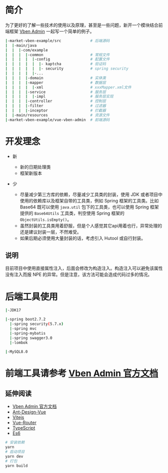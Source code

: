 # 简介

为了更好的了解一些技术的使用以及原理，甚至是一些问题，新开一个模块结合前端框架 [Vben Admin](https://vvbin.cn/doc-next/)
一起写一个简单的例子。

```bash
|-market-vben-example/src             # 后端源码
|  |-main/java
|  |  |-com/example
|  |  |  |-common                     # 常规文件
|  |  |  |  |-config                  # 配置文件
|  |  |  |  |  |- kaptcha             # 验证码
|  |  |  |  |  |- security            # spring security
|  |  |  |  |-...
|  |  |  |-domain                     # 实体类
|  |  |  |-mapper                     # 数据层
|  |  |  |  |-xml                     # xxxMapper.xml文件
|  |  |  |-service                    # 服务层
|  |  |  |  |-impl                    # 服务层实现
|  |  |  |-controller                 # 控制层
|  |  |  |-filter                     # 过滤器
|  |  |  |-inceptor                   # 拦截器
|  |-main/resources                   # 资源文件
|-market-vben-example/vue-vben-admin  # 前端源码
```

# 开发理念

- 新
    - 新的日期处理类
    - 框架新版本

- 少
    - 尽量减少第三方库的依赖，尽量减少工具类的封装，使用 JDK 或者项目中使用的依赖库以及框架自带的工具类，例如 Spring
      框架的工具类。比如
      Base64 既可以使用 `java.util` 包下的工具类，也可以使用
      Spring 框架提供的 `Base64Utils` 工具类，判空使用 Spring 框架的 `ObjectUtils.isEmpty()`。
    - 虽然封装的工具类用着舒服，但是个人感觉其它api用着也行，异常处理的还是建议封装一层，不然难受。
    - 如果后期必须使用大量封装的话，考虑引入 Hutool 或自行封装。

## 说明

目前项目中使用直接属性注入，后面会修改为构造注入。构造注入可以避免该属性没有注入而报 NPE 的异常。但是注意，该方法可能会造成代码过多的情况。

# 后端工具使用

```bash
|-JDK17

|-spring boot2.7.2
  |-spring security(5.7.x)
  |-spring mvc
  |-spring-mybatis
  |-spring swagger3.0
  |-lombok
  
|-MySQL8.0
```

# 前端工具请参考 [Vben Admin 官方文档](https://vvbin.cn/doc-next/)

## 延伸阅读

- [Vben Admin 官方文档](https://vvbin.cn/doc-next/guide/introduction.html)
- [Ant-Design-Vue](https://2x.antdv.com/docs/vue/introduce-cn/)
- [Vitejs](https://vitejs.dev/)
- [Vue-Router](https://router.vuejs.org/)
- [TypeScript](https://www.typescriptlang.org/)
- [Es6](https://es6.ruanyifeng.com/)

```bash
# 安装依赖
yarn
# 启动项目
yarn dev
# 打包
yarn build
```